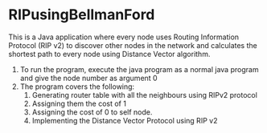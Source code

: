 # RIPusingBellmanFord
This is a Java application where every node uses Routing Information Protocol (RIP v2) to discover other nodes in the network and calculates the shortest path to every node using Distance Vector algorithm.

1) To run the program, execute the java program as a normal java program and give the node number as argument 0
2) The program covers the following:
	1) Generating router table with all the neighbours using RIPv2 protocol
	2) Assigning them the cost of 1
	3) Assigning the cost of 0 to self node.
	4) Implementing the Distance Vector Protocol using RIP v2 

